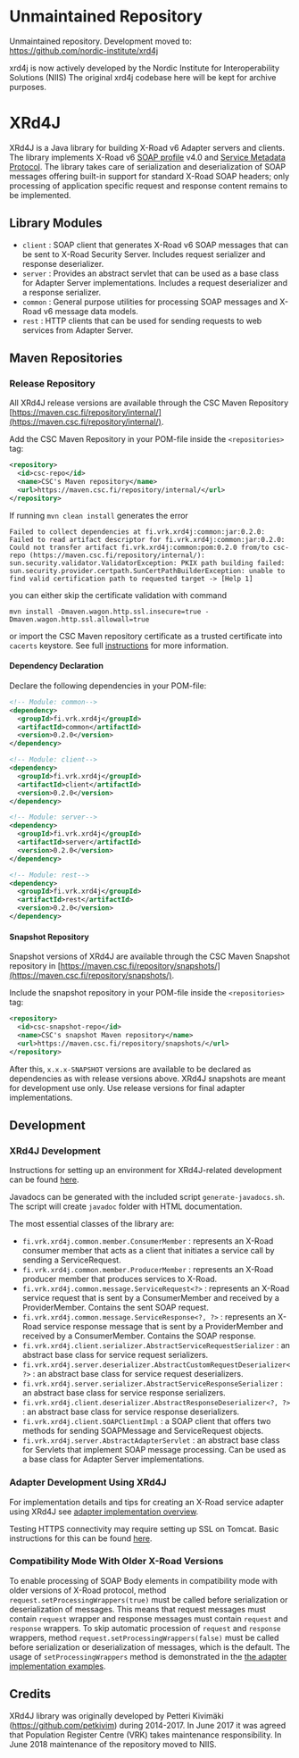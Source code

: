 # Unmaintained Repository

Unmaintained repository. Development moved to: https://github.com/nordic-institute/xrd4j

xrd4j is now actively developed by the Nordic Institute for Interoperability Solutions (NIIS) The original xrd4j codebase here will be kept for archive purposes.

# XRd4J

XRd4J is a Java library for building X-Road v6 Adapter servers and clients. The library implements X-Road v6 [SOAP profile](https://github.com/ria-ee/X-Road/blob/master/doc/Protocols/pr-mess_x-road_message_protocol.md) v4.0 and [Service Metadata Protocol](https://github.com/ria-ee/X-Road/blob/master/doc/Protocols/pr-meta_x-road_service_metadata_protocol.md). The library takes care of serialization and deserialization of SOAP messages offering built-in support for standard X-Road SOAP headers; only processing of application specific request and response content remains to be implemented.

## Library Modules

* `client` : SOAP client that generates X-Road v6 SOAP messages that can be sent to X-Road Security Server. Includes request serializer and response deserializer.
* `server` : Provides an abstract servlet that can be used as a base class for Adapter Server implementations. Includes a request deserializer and a response serializer.
* `common` : General purpose utilities for processing SOAP messages and X-Road v6 message data models.
* `rest` : HTTP clients that can be used for sending requests to web services from Adapter Server.

## Maven Repositories

### Release Repository

All XRd4J release versions are available through the CSC Maven Repository [https://maven.csc.fi/repository/internal/](https://maven.csc.fi/repository/internal/).

Add the CSC Maven Repository in your POM-file inside the `<repositories>` tag:

```XML
<repository>
  <id>csc-repo</id>
  <name>CSC's Maven repository</name>
  <url>https://maven.csc.fi/repository/internal/</url>
</repository>
```

If running `mvn clean install` generates the error

```
Failed to collect dependencies at fi.vrk.xrd4j:common:jar:0.2.0: Failed to read artifact descriptor for fi.vrk.xrd4j:common:jar:0.2.0: Could not transfer artifact fi.vrk.xrd4j:common:pom:0.2.0 from/to csc-repo (https://maven.csc.fi/repository/internal/): sun.security.validator.ValidatorException: PKIX path building failed: sun.security.provider.certpath.SunCertPathBuilderException: unable to find valid certification path to requested target -> [Help 1]
```
you can either skip the certificate validation with command

```
mvn install -Dmaven.wagon.http.ssl.insecure=true -Dmaven.wagon.http.ssl.allowall=true
```

or import the CSC Maven repository certificate as a trusted certificate into `cacerts` keystore. See full [instructions](documentation/Import-a-Certificate-as-a-Trusted-Certificate.md) for more information.

#### Dependency Declaration

Declare the following dependencies in your POM-file:

```XML
<!-- Module: common-->
<dependency>
  <groupId>fi.vrk.xrd4j</groupId>
  <artifactId>common</artifactId>
  <version>0.2.0</version>
</dependency>

<!-- Module: client-->
<dependency>
  <groupId>fi.vrk.xrd4j</groupId>
  <artifactId>client</artifactId>
  <version>0.2.0</version>
</dependency>

<!-- Module: server-->
<dependency>
  <groupId>fi.vrk.xrd4j</groupId>
  <artifactId>server</artifactId>
  <version>0.2.0</version>
</dependency>

<!-- Module: rest-->
<dependency>
  <groupId>fi.vrk.xrd4j</groupId>
  <artifactId>rest</artifactId>
  <version>0.2.0</version>
</dependency>
```

#### Snapshot Repository

Snapshot versions of XRd4J are available through the CSC Maven Snapshot repository in [https://maven.csc.fi/repository/snapshots/](https://maven.csc.fi/repository/snapshots/).

Include the snapshot repository in your POM-file inside the `<repositories>` tag:

```XML
<repository>
  <id>csc-snapshot-repo</id>
  <name>CSC's snapshot Maven repository</name>
  <url>https://maven.csc.fi/repository/snapshots/</url>
</repository>
```
After this, `x.x.x-SNAPSHOT` versions are available to be declared as dependencies as with release versions above. XRd4J snapshots are meant for development use only. Use release versions for final adapter implementations.

## Development

### XRd4J Development

Instructions for setting up an environment for XRd4J-related development can be found [here](documentation/Setting-up-Development-Environment.md).

Javadocs can be generated with the included script `generate-javadocs.sh`. The script will create `javadoc` folder with HTML documentation.

The most essential classes of the library are:

* `fi.vrk.xrd4j.common.member.ConsumerMember` : represents an X-Road consumer member that acts as a client that initiates a service call by sending a ServiceRequest.
* `fi.vrk.xrd4j.common.member.ProducerMember` : represents an X-Road producer member that produces services to X-Road.
* `fi.vrk.xrd4j.common.message.ServiceRequest<?>` : represents an X-Road service request that is sent by a ConsumerMember and received by a ProviderMember. Contains the sent SOAP request.
* `fi.vrk.xrd4j.common.message.ServiceResponse<?, ?>` : represents an X-Road service response message that is sent by a ProviderMember and received by a ConsumerMember. Contains the SOAP response.
* `fi.vrk.xrd4j.client.serializer.AbstractServiceRequestSerializer` : an abstract base class for service request serializers.
* `fi.vrk.xrd4j.server.deserializer.AbstractCustomRequestDeserializer<?>` : an abstract base class for service request deserializers.
* `fi.vrk.xrd4j.server.serializer.AbstractServiceResponseSerializer` : an abstract base class for service response serializers.
* `fi.vrk.xrd4j.client.deserializer.AbstractResponseDeserializer<?, ?>` : an abstract base class for service response deserializers.
* `fi.vrk.xrd4j.client.SOAPClientImpl` : a SOAP client that offers two methods for sending SOAPMessage and ServiceRequest objects.
* `fi.vrk.xrd4j.server.AbstractAdapterServlet` : an abstract base class for Servlets that implement SOAP message processing. Can be used as a base class for Adapter Server implementations.

### Adapter Development Using XRd4J

For implementation details and tips for creating an X-Road service adapter using XRd4J see [adapter implementation overview](documentation/adapter-implementation.md).

Testing HTTPS connectivity may require setting up SSL on Tomcat. Basic instructions for this can be found [here](documentation/Setting-up-SSL-on-Tomcat.md).  

### Compatibility Mode With Older X-Road Versions

To enable processing of SOAP Body elements in compatibility mode with older versions of X-Road protocol, method `request.setProcessingWrappers(true)` must be called before serialization or deserialization of messages. This means that request messages must contain `request` wrapper and response messages must contain `request` and `response` wrappers. To skip automatic procession of `request` and `response` wrappers, method `request.setProcessingWrappers(false)` must be called before serialization or deserialization of messages, which is the default. The usage of `setProcessingWrappers` method is demonstrated in the [the adapter implementation examples](documentation/adapter-implementation.md).

## Credits

XRd4J library was originally developed by Petteri Kivimäki (https://github.com/petkivim) during 2014-2017. In June 2017 it was agreed that Population Register Centre (VRK) takes maintenance responsibility. In June 2018 maintenance of the repository moved to NIIS.
